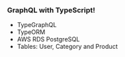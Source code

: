 ### GraphQL with TypeScript!

- TypeGraphQL
- TypeORM
- AWS RDS PostgreSQL
- Tables: User, Category and Product   